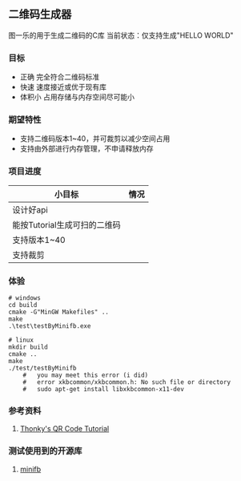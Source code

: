 ## 二维码生成器
图一乐的用于生成二维码的C库
当前状态：仅支持生成"HELLO WORLD"

### 目标
- 正确 完全符合二维码标准
- 快速 速度接近或优于现有库
- 体积小 占用存储与内存空间尽可能小

### 期望特性
- 支持二维码版本1~40，并可裁剪以减少空间占用
- 支持由外部进行内存管理，不申请释放内存

### 项目进度
| 小目标                | 情况  |
| ------------------ | --- |
| 设计好api             |     |
| 能按Tutorial生成可扫的二维码 |     |
| 支持版本1~40           |     |
| 支持裁剪               |     |

### 体验
```shell
# windows
cd build
cmake -G"MinGW Makefiles" ..
make
.\test\testByMinifb.exe

# linux
mkdir build
cmake ..
make
./test/testByMinifb
    #   you may meet this error (i did)
    #   error xkbcommon/xkbcommon.h: No such file or directory
    #   sudo apt-get install libxkbcommon-x11-dev
```

### 参考资料
1. [Thonky's QR Code Tutorial](https://www.thonky.com/qr-code-tutorial/)

### 测试使用到的开源库
1. [minifb](https://github.com/emoon/minifb)

